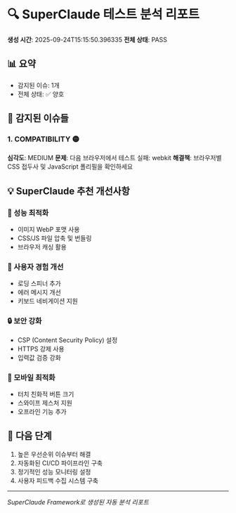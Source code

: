 
# 🔍 SuperClaude 테스트 분석 리포트
**생성 시간**: 2025-09-24T15:15:50.396335
**전체 상태**: PASS

## 📊 요약
- 감지된 이슈: 1개
- 전체 상태: ✅ 양호

## 🚨 감지된 이슈들

### 1. COMPATIBILITY 🟡
**심각도**: MEDIUM
**문제**: 다음 브라우저에서 테스트 실패: webkit
**해결책**: 브라우저별 CSS 접두사 및 JavaScript 폴리필을 확인하세요

## 💡 SuperClaude 추천 개선사항

### 🚀 성능 최적화
- 이미지 WebP 포맷 사용
- CSS/JS 파일 압축 및 번들링
- 브라우저 캐싱 활용

### 🎯 사용자 경험 개선
- 로딩 스피너 추가
- 에러 메시지 개선
- 키보드 네비게이션 지원

### 🔒 보안 강화
- CSP (Content Security Policy) 설정
- HTTPS 강제 사용
- 입력값 검증 강화

### 📱 모바일 최적화
- 터치 친화적 버튼 크기
- 스와이프 제스처 지원
- 오프라인 기능 추가

## 🎯 다음 단계
1. 높은 우선순위 이슈부터 해결
2. 자동화된 CI/CD 파이프라인 구축
3. 정기적인 성능 모니터링 설정
4. 사용자 피드백 수집 시스템 구축

---
*SuperClaude Framework로 생성된 자동 분석 리포트*
